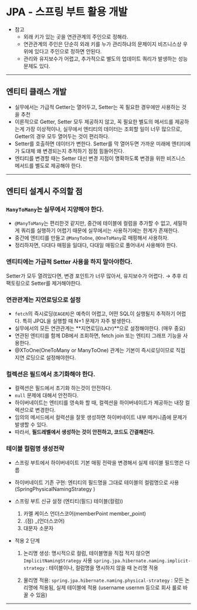 # JPA - 스프링 부트 활용 개발

- 참고
    - 외래 키가 있는 곳을 연관관계의 주인으로 정해라.
    - 연관관계의 주인은 단순히 외래 키를 누가 관리하냐의 문제이지 비즈니스상 우위에 있다고 주인으로 정하면 안된다.
    - 관리와 유지보수가 어렵고, 추가적으로 별도의 업데이트 쿼리가 발생하는 성능 문제도 있다.
--- 

## 엔티티 클래스 개발
- 실무에서는 가급적 Getter는 열어두고, Setter는 꼭 필요한 경우에만 사용하는 것을 추천
- 이론적으로 Getter, Setter 모두 제공하지 않고, 꼭 필요한 별도의 메서드를 제공하는게 가장 이상적이나, 실무에서 엔티티의 데이터는 조회할 일이 너무 많으므로, Getter의 경우 모두 열어두는 것이 편리하다.
- Setter를 호출하면 데이터가 변한다. Setter를 막 열어두면 가까운 미래에 엔티티에가 도대체 왜 변경되는지 추적하기 점점 힘들어진다.
- 엔티티를 변경할 때는 Setter 대신 변경 지점이 명확하도록 변경을 위한 비즈니스 메서드를 별도로 제공해야 한다.

--- 

## 엔티티 설계시 주의할 점

### `ManyToMany`는 실무에서 지양해야 한다.

- `@ManyToMany`는 편리한것 같지만, 중간에 테이블에 컬럼을 추가할 수 없고, 세밀하게 쿼리를 실행하기 어렵기 때문에 실무에서는 사용하기에는 한계가 존재한다.
- 중간에 엔티티를 만들고 `@ManyToOne`, `@OneToMany`로 매핑해서 사용하자.
- 정리하자면, 다대다 매핑을 일대다, 다대일 매핑으로 풀어내서 사용해야 한다.

### 엔티티에는 가급적 Setter 사용을 하지 말아야한다.
Setter가 모두 열려있다면, 변경 포인트가 너무 많아서, 유지보수가 어렵다.
&rarr; 추후 리팩토링으로 Setter를 제거해야한다.

### **연관관계는 지연로딩으로 설정**
- `fetch`의 즉시로딩(`EAGER`)은 예측이 어렵고, 어떤 SQL이 실행될지 추적하기 어렵다. 특히 JPQL을 실행할 때 N+1 문제가 자주 발생한다.
- 실무에서의 모든 연관관계는 **지연로딩(`LAZY`)**으로 설정해야한다. (매우 중요)
- 연관된 엔티티를 함께 DB에서 조회하면, fetch join 또는 엔티티 그래프 기능을 사용한다.
- @XToOne(OneToMany or ManyToOne) 관계는 기본이 즉시로딩이므로 직접 지연 로딩으로 설정해야한다.

### 컬렉션은 필드에서 초기화해야 한다.

- 컬렉션은 필드에서 초기화 하는것이 안전하다.
- `null` 문제에 대해서 안전하다.
- 하이버네이트는 엔티티를 영속화 할 때, 컬렉션을 하이버네이트가 제공하는 내장 컬렉션으로 변경한다.
- 임의의 메서드에서 컬력션을 잘못 생성하면 하이버네이트 내부 메커니즘에 문제가 발생할 수 있다.
- 따라서, **필드레벨에서 생성하는 것이 안전하고, 코드도 간결해진다.**


### 테이블 컬럼명 생성전략
- 스프링 부트에서 하이버네이트 기본 매핑 전략을 변경해서 실제 테이블 필드명은 다름
- 하이버네이트 기존 구현: 엔티티의 필드명을 그대로 테이블의 컬럼명으로 사용  (SpringPhysicalNamingStrategy )
- 스프링 부트 신규 설정 (엔티티(필드) 테이블(컬럼))
    1. 카멜 케이스 언더스코어(memberPoint member_point) 
    2. .(점) _(언더스코어)
    3. 대문자 소문자

- 적용 2 단계
    1. 논리명 생성: 명시적으로 컬럼, 테이블명을 직접 적지 않으면 `ImplicitNamingStrategy` 사용
    `spring.jpa.hibernate.naming.implicit-strategy` : 테이블이나, 컬럼명을 명시하지 않을 때 논리명 적용

    2. 물리명 적용:
    `spring.jpa.hibernate.naming.physical-strategy` : 모든 논리명에 적용됨, 실제 테이블에 적용 (username usernm 등으로 회사 룰로 바꿀 수 있음)
--- 